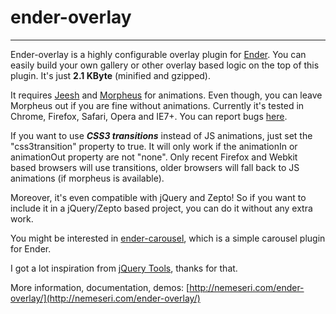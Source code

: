# ender-overlay
-----

Ender-overlay is a highly configurable overlay plugin for [Ender](http://ender.no.de). You can easily build your
own gallery or other overlay based logic on the top of this plugin. It's just **2.1 KByte** (minified and gzipped).

It requires [Jeesh](https://github.com/ender-js/jeesh) and [Morpheus](https://github.com/ded/morpheus) for animations.
Even though, you can leave Morpheus out if you are fine without animations. Currently it's tested in Chrome, Firefox, Safari, Opera and IE7+. You can report bugs [here](https://github.com/nemeseri/ender-overlay/issues).

If you want to use ***CSS3 transitions*** instead of JS animations, just set the "css3transition" property to true. It will only work if the animationIn or animationOut property are not "none". Only recent Firefox and Webkit based browsers will use transitions, older browsers will fall back to JS animations (if morpheus is available).

Moreover, it's even compatible with jQuery and Zepto! So if you want to include it in a jQuery/Zepto based project, you can do it without any extra work.

You might be interested in [ender-carousel](https://github.com/nemeseri/ender-carousel), which is a simple carousel plugin for Ender.

I got a lot inspiration from [jQuery Tools](http://flowplayer.org/tools/), thanks for that.

More information, documentation, demos: [http://nemeseri.com/ender-overlay/](http://nemeseri.com/ender-overlay/)